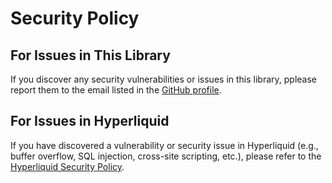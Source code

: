 # Security Policy

## For Issues in This Library

If you discover any security vulnerabilities or issues in this library, pplease report them to the email listed in the [GitHub profile](https://github.com/nktkas).

## For Issues in Hyperliquid

If you have discovered a vulnerability or security issue in Hyperliquid (e.g., buffer overflow, SQL injection, cross-site scripting, etc.), please refer to the [Hyperliquid Security Policy](https://github.com/hyperliquid-dex/hyperliquid-python-sdk/blob/master/SECURITY.md).
